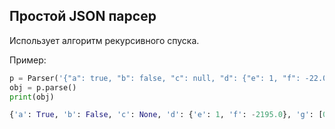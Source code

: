 ## Простой JSON парсер

Использует алгоритм рекурсивного спуска.

Пример:
```python
p = Parser('{"a": true, "b": false, "c": null, "d": {"e": 1, "f": -22.05e+2}, "g": [0, 99879.5645e-4, false, "string", ""]}')
obj = p.parse()
print(obj)

{'a': True, 'b': False, 'c': None, 'd': {'e': 1, 'f': -2195.0}, 'g': [0, 9.98795645, False, 'string', '']}
```
